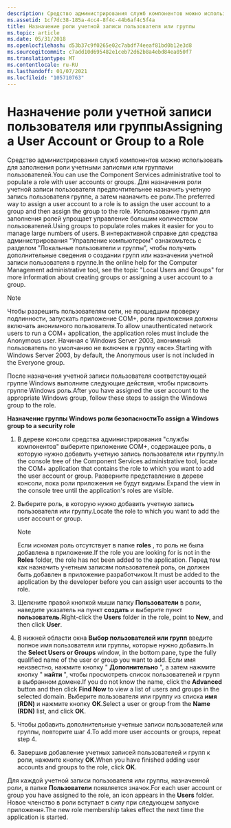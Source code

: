 ```yaml
---
description: Средство администрирования служб компонентов можно использовать для заполнения роли учетными записями или группами пользователей.
ms.assetid: 1cf7dc38-185a-4cc4-8f4c-44b6af4c5f4a
title: Назначение роли учетной записи пользователя или группы
ms.topic: article
ms.date: 05/31/2018
ms.openlocfilehash: d53b37c9f0265e02c7abdf74eeaf81bd0b12e3d8
ms.sourcegitcommit: c7add10d695482e1ceb72d62b8a4ebd84ea050f7
ms.translationtype: MT
ms.contentlocale: ru-RU
ms.lasthandoff: 01/07/2021
ms.locfileid: "105710763"
---
```

# <a name="assigning-a-user-account-or-group-to-a-role"></a><span data-ttu-id="7b4f6-103">Назначение роли учетной записи пользователя или группы</span><span class="sxs-lookup"><span data-stu-id="7b4f6-103">Assigning a User Account or Group to a Role</span></span>

<span data-ttu-id="7b4f6-104">Средство администрирования служб компонентов можно использовать для заполнения роли учетными записями или группами пользователей.</span><span class="sxs-lookup"><span data-stu-id="7b4f6-104">You can use the Component Services administrative tool to populate a role with user accounts or groups.</span></span> <span data-ttu-id="7b4f6-105">Для назначения роли учетной записи пользователя предпочтительнее назначить учетную запись пользователя группе, а затем назначить ее роли.</span><span class="sxs-lookup"><span data-stu-id="7b4f6-105">The preferred way to assign a user account to a role is to assign the user account to a group and then assign the group to the role.</span></span> <span data-ttu-id="7b4f6-106">Использование групп для заполнения ролей упрощает управление большим количеством пользователей.</span><span class="sxs-lookup"><span data-stu-id="7b4f6-106">Using groups to populate roles makes it easier for you to manage large numbers of users.</span></span> <span data-ttu-id="7b4f6-107">В интерактивной справке для средства администрирования "Управление компьютером" ознакомьтесь с разделом "Локальные пользователи и группы", чтобы получить дополнительные сведения о создании групп или назначении учетной записи пользователя в группе.</span><span class="sxs-lookup"><span data-stu-id="7b4f6-107">In the online help for the Computer Management administrative tool, see the topic "Local Users and Groups" for more information about creating groups or assigning a user account to a group.</span></span>

> [!Note]  
> <span data-ttu-id="7b4f6-108">Чтобы разрешить пользователям сети, не прошедшим проверку подлинности, запускать приложение COM+, роли приложения должны включать анонимного пользователя.</span><span class="sxs-lookup"><span data-stu-id="7b4f6-108">To allow unauthenticated network users to run a COM+ application, the application roles must include the Anonymous user.</span></span> <span data-ttu-id="7b4f6-109">Начиная с Windows Server 2003, анонимный пользователь по умолчанию не включен в группу «все».</span><span class="sxs-lookup"><span data-stu-id="7b4f6-109">Starting with Windows Server 2003, by default, the Anonymous user is not included in the Everyone group.</span></span>

 

<span data-ttu-id="7b4f6-110">После назначения учетной записи пользователя соответствующей группе Windows выполните следующие действия, чтобы присвоить группе Windows роль.</span><span class="sxs-lookup"><span data-stu-id="7b4f6-110">After you have assigned the user account to the appropriate Windows group, follow these steps to assign the Windows group to the role.</span></span>

<span data-ttu-id="7b4f6-111">**Назначение группы Windows роли безопасности**</span><span class="sxs-lookup"><span data-stu-id="7b4f6-111">**To assign a Windows group to a security role**</span></span>

1.  <span data-ttu-id="7b4f6-112">В дереве консоли средства администрирования "службы компонентов" выберите приложение COM+, содержащее роль, в которую нужно добавить учетную запись пользователя или группу.</span><span class="sxs-lookup"><span data-stu-id="7b4f6-112">In the console tree of the Component Services administrative tool, locate the COM+ application that contains the role to which you want to add the user account or group.</span></span> <span data-ttu-id="7b4f6-113">Разверните представление в дереве консоли, пока роли приложения не будут видимы.</span><span class="sxs-lookup"><span data-stu-id="7b4f6-113">Expand the view in the console tree until the application's roles are visible.</span></span>

2.  <span data-ttu-id="7b4f6-114">Выберите роль, в которую нужно добавить учетную запись пользователя или группу.</span><span class="sxs-lookup"><span data-stu-id="7b4f6-114">Locate the role to which you want to add the user account or group.</span></span>

    > [!Note]  
    > <span data-ttu-id="7b4f6-115">Если искомая роль отсутствует в папке **roles** , то роль не была добавлена в приложение.</span><span class="sxs-lookup"><span data-stu-id="7b4f6-115">If the role you are looking for is not in the **Roles** folder, the role has not been added to the application.</span></span> <span data-ttu-id="7b4f6-116">Перед тем как назначить учетным записям пользователей роль, он должен быть добавлен в приложение разработчиком.</span><span class="sxs-lookup"><span data-stu-id="7b4f6-116">It must be added to the application by the developer before you can assign user accounts to the role.</span></span>

     

3.  <span data-ttu-id="7b4f6-117">Щелкните правой кнопкой мыши папку **Пользователи** в роли, наведите указатель на пункт **создать** и выберите пункт **пользователь**.</span><span class="sxs-lookup"><span data-stu-id="7b4f6-117">Right-click the **Users** folder in the role, point to **New**, and then click **User**.</span></span>

4.  <span data-ttu-id="7b4f6-118">В нижней области окна **Выбор пользователей или групп** введите полное имя пользователя или группы, которые нужно добавить.</span><span class="sxs-lookup"><span data-stu-id="7b4f6-118">In the **Select Users or Groups** window, in the bottom pane, type the fully qualified name of the user or group you want to add.</span></span> <span data-ttu-id="7b4f6-119">Если имя неизвестно, нажмите кнопку " **Дополнительно** ", а затем нажмите кнопку " **найти** ", чтобы просмотреть список пользователей и групп в выбранном домене.</span><span class="sxs-lookup"><span data-stu-id="7b4f6-119">If you do not know the name, click the **Advanced** button and then click **Find Now** to view a list of users and groups in the selected domain.</span></span> <span data-ttu-id="7b4f6-120">Выберите пользователя или группу из списка **имя (RDN)** и нажмите кнопку **ОК**.</span><span class="sxs-lookup"><span data-stu-id="7b4f6-120">Select a user or group from the **Name (RDN)** list, and click **OK**.</span></span>

5.  <span data-ttu-id="7b4f6-121">Чтобы добавить дополнительные учетные записи пользователей или группы, повторите шаг 4.</span><span class="sxs-lookup"><span data-stu-id="7b4f6-121">To add more user accounts or groups, repeat step 4.</span></span>

6.  <span data-ttu-id="7b4f6-122">Завершив добавление учетных записей пользователей и групп к роли, нажмите кнопку **ОК**.</span><span class="sxs-lookup"><span data-stu-id="7b4f6-122">When you have finished adding user accounts and groups to the role, click **OK**.</span></span>

<span data-ttu-id="7b4f6-123">Для каждой учетной записи пользователя или группы, назначенной роли, в папке **Пользователи** появляется значок.</span><span class="sxs-lookup"><span data-stu-id="7b4f6-123">For each user account or group you have assigned to the role, an icon appears in the **Users** folder.</span></span> <span data-ttu-id="7b4f6-124">Новое членство в роли вступает в силу при следующем запуске приложения.</span><span class="sxs-lookup"><span data-stu-id="7b4f6-124">The new role membership takes effect the next time the application is started.</span></span>

 

 



